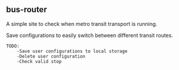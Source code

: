 ## bus-router

A simple site to check when metro transit transport is running.

Save configurations to easily switch between different transit routes.

```
TODO:
    -Save user configurations to local storage
    -Delete user configuration
    -Check valid stop
```